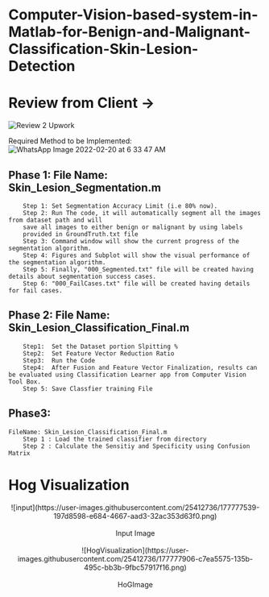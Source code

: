 # Computer-Vision-based-system-in-Matlab-for-Benign-and-Malignant-Classification-Skin-Lesion-Detection

# Review from Client -> 

![Review 2 Upwork](https://user-images.githubusercontent.com/25412736/183263114-1a9530e1-6575-461c-9069-9816bece1af3.JPG)


Required Method to be Implemented:
![WhatsApp Image 2022-02-20 at 6 33 47 AM](https://user-images.githubusercontent.com/25412736/177776710-93f71389-9541-4e63-a07d-c212eb6c940f.jpeg)


## Phase 1: 	  File Name: Skin_Lesion_Segmentation.m
		Step 1: Set Segmentation Accuracy Limit (i.e 80% now).
		Step 2: Run The code, it will automatically segment all the images from dataset path and will 			
		save all images to either benign or malignant by using labels
		provided in GroundTruth.txt file
		Step 3:	Command window will show the current progress of the segmentation algorithm.
		Step 4:	Figures and Subplot will show the visual performance of the segmentation algorithm.
		Step 5:	Finally, "000_Segmented.txt" file will be created having details about segmentation success cases.
		Step 6:	"000_FailCases.txt" file will be created having details for fail cases.

## Phase 2:    File Name: 	Skin_Lesion_Classification_Final.m
		Step1: 	Set the Dataset portion Slpitting %
		Step2:	Set Feature Vector Reduction Ratio
		Step3:	Run the Code
		Step4:	After Fusion and Feature Vector Finalization, results can be evaluated using Classification Learner app from Computer Vision Tool Box.
		Step 5:	Save Classfier training File

## Phase3:
	FileName: Skin_Lesion_Classification_Final.m
		Step 1 : Load the trained classifier from directory
		Step 2 : Calculate the Sensitiy and Specificity using Confusion Matrix

# Hog Visualization 
<center>
![input](https://user-images.githubusercontent.com/25412736/177777539-197d8598-e684-4667-aad3-32ac353d63f0.png)
</center> 
<br> <center> Input Image</center> <br>
<center>
	![HogVisualization](https://user-images.githubusercontent.com/25412736/177777906-c7ea5575-135b-495c-bb3b-9fbc57917f16.png)
</center> 
<br> <center> HoGImage</center> <br>
